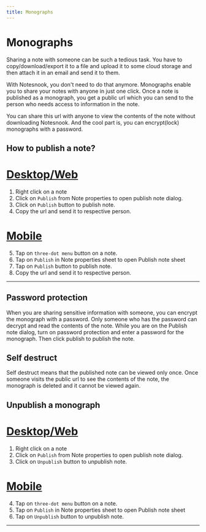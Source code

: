 ```yaml
---
title: Monographs
---
```


# Monographs

Sharing a note with someone can be such a tedious task. You have to copy/download/export it to a file and upload it to some cloud storage and then attach it in an email and send it to them.

With Notesnook, you don't need to do that anymore. Monographs enable you to share your notes with anyone in just one click. Once a note is published as a monograph, you get a public url which you can send to the person who needs access to information in the note.

You can share this url with anyone to view the contents of the note without downloading Notesnook. And the cool part is, you can encrypt(lock) monographs with a password.

## How to publish a note?

# [Desktop/Web](#/tab/web)

1. Right click on a note
2. Click on `Publish` from Note properties to open publish note dialog.
3. Click on `Publish` button to publish note.
4. Copy the url and send it to respective person.

# [Mobile](#/tab/mobile)

5. Tap on `three-dot menu` button on a note.
6. Tap on `Publish` in Note properties sheet to open Publish note sheet
7. Tap on `Publish` button to publish note.
8. Copy the url and send it to respective person.

---

## Password protection

When you are sharing sensitive information with someone, you can encrypt the monograph with a password. Only someone who has the password can decrypt and read the contents of the note. While you are on the Publish note dialog, turn on password protection and enter a password for the monograph. Then click publish to publish the note.

## Self destruct

Self destruct means that the published note can be viewed only once. Once someone visits the public url to see the contents of the note, the monograph is deleted and it cannot be viewed again.

## Unpublish a monograph

# [Desktop/Web](#/tab/web)

1. Right click on a note
2. Click on `Publish` from Note properties to open publish note dialog.
3. Click on `Unpublish` button to unpublish note.

# [Mobile](#/tab/mobile)

4. Tap on `three-dot menu` button on a note.
5. Tap on `Publish` in Note properties sheet to open Publish note sheet
6. Tap on `Unpublish` button to unpublish note.

---
